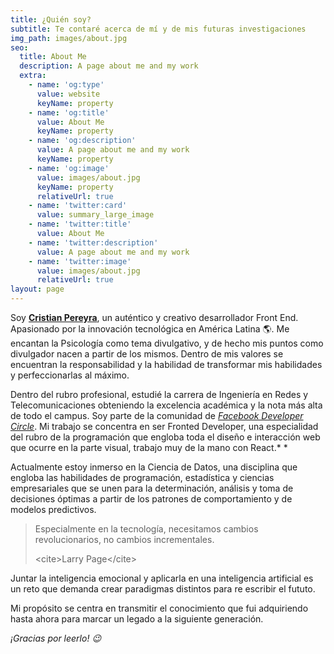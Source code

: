 ```yaml
---
title: ¿Quién soy?
subtitle: Te contaré acerca de mí y de mis futuras investigaciones
img_path: images/about.jpg
seo:
  title: About Me
  description: A page about me and my work
  extra:
    - name: 'og:type'
      value: website
      keyName: property
    - name: 'og:title'
      value: About Me
      keyName: property
    - name: 'og:description'
      value: A page about me and my work
      keyName: property
    - name: 'og:image'
      value: images/about.jpg
      keyName: property
      relativeUrl: true
    - name: 'twitter:card'
      value: summary_large_image
    - name: 'twitter:title'
      value: About Me
    - name: 'twitter:description'
      value: A page about me and my work
    - name: 'twitter:image'
      value: images/about.jpg
      relativeUrl: true
layout: page
---
```

Soy [**Cristian Pereyra**](https://www.linkedin.com/in/crist-pereyra/), un auténtico y creativo desarrollador Front End. Apasionado por la innovación tecnológica en América Latina 🌎. Me encantan la Psicología como tema divulgativo, y de hecho mis puntos como divulgador nacen a partir de los mismos. Dentro de mis valores se encuentran la responsabilidad y la habilidad de transformar mis habilidades y perfeccionarlas al máximo.

Dentro del rubro profesional, estudié la carrera de Ingeniería en Redes y Telecomunicaciones obteniendo la excelencia académica y la nota más alta de todo el campus. Soy parte de la comunidad de [*Facebook Developer Circle*](https://developers.facebook.com/developercircles/?locale=es_ES). Mi trabajo se concentra en ser Fronted Developer, una especialidad del rubro de la programación que engloba toda el diseño e interacción web que ocurre en la parte visual, trabajo muy de la mano con React.\* \*

Actualmente estoy inmerso en la Ciencia de Datos, una disciplina que engloba las habilidades de programación, estadística y ciencias empresariales  que se unen para la determinación, análisis y toma de decisiones óptimas a partir de los patrones de comportamiento y de modelos predictivos.

> Especialmente en la tecnología, necesitamos cambios revolucionarios, no cambios incrementales.
>
> \<cite>Larry Page\</cite>

Juntar la inteligencia emocional y aplicarla en una inteligencia artificial es un reto que demanda crear paradigmas distintos para re escribir el fututo.

Mi propósito se centra en transmitir el conocimiento que fui adquiriendo hasta ahora para marcar un legado a la siguiente generación.

*¡Gracias por leerlo! 😉*
